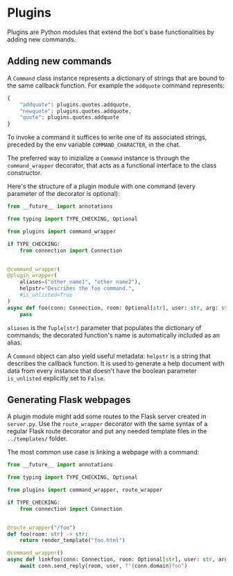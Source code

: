 # Plugins

Plugins are Python modules that extend the bot's base functionalities by adding new commands.

## Adding new commands

A `Command` class instance represents a dictionary of strings that are bound to the same callback function.
For example the `addquote` command represents:

```python
{
    "addquote": plugins.quotes.addquote,
    "newquote": plugins.quotes.addquote,
    "quote": plugins.quotes.addquote
}
```

To invoke a command it suffices to write one of its associated strings, preceded by the env variable `COMMAND_CHARACTER`, in the chat.

The preferred way to inizialize a `Command` instance is through the `command_wrapper` decorator, that acts as a functional interface to the class constructor.

Here's the structure of a plugin module with one command (every parameter of the decorator is optional):

```python
from __future__ import annotations

from typing import TYPE_CHECKING, Optional

from plugins import command_wrapper

if TYPE_CHECKING:
    from connection import Connection


@command_wrapper(
@plugin_wrapper(
    aliases=("other name1", "other name2"),
    helpstr="Describes the foo command.",
    #is_unlisted=True
)
async def foo(conn: Connection, room: Optional[str], user: str, arg: str) -> None:
    pass
```

`aliases` is the `Tuple[str]` parameter that populates the dictionary of commands; the decorated function's name is automatically included as an alias.

A `Command` object can also yield useful metadata: `helpstr` is a string that describes the callback function. It is used to generate a help document with data from every instance that doesn't have the boolean parameter `is_unlisted` explicitly set to `False`.

## Generating Flask webpages
A plugin module might add some routes to the Flask server created in `server.py`. Use the `route_wrapper` decorator with the same syntax of a regular Flask route decorator and put any needed template files in the `../templates/` folder.

The most common use case is linking a webpage with a command:

```python
from __future__ import annotations

from typing import TYPE_CHECKING, Optional

from plugins import command_wrapper, route_wrapper

if TYPE_CHECKING:
    from connection import Connection


@route_wrapper("/foo")
def foo(room: str) -> str:
    return render_template("foo.html")

@command_wrapper()
async def linkfoo(conn: Connection, room: Optional[str], user: str, arg: str) -> None:
    await conn.send_reply(room, user, f"{conn.domain}foo")
```
